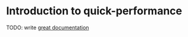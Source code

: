 # Introduction to quick-performance

TODO: write [great documentation](http://jacobian.org/writing/what-to-write/)

